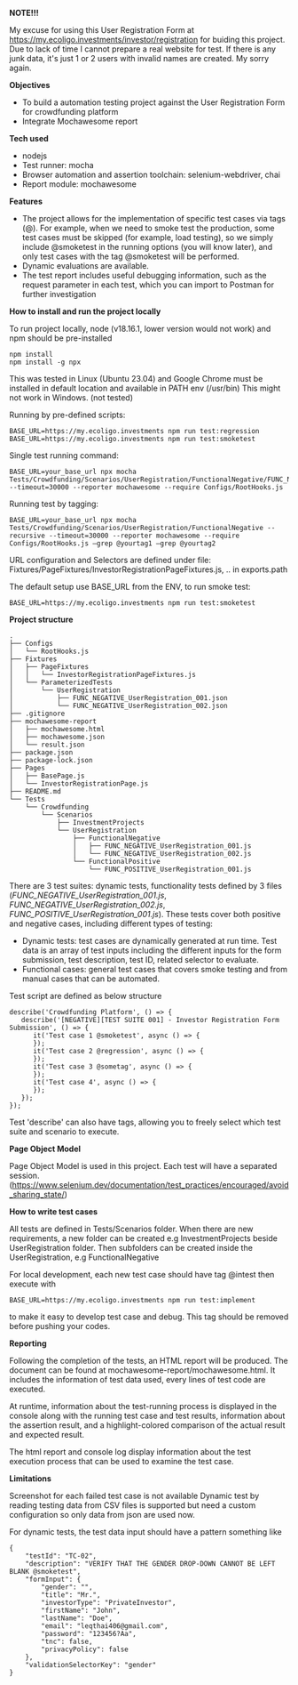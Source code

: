**NOTE!!!**

My excuse for using this User Registration Form at https://my.ecoligo.investments/investor/registration for buiding this project.
Due to lack of time I cannot prepare a real website for test.
If there is any junk data, it's just 1 or 2 users with invalid names are created. My sorry again.

**Objectives**
 - To build a automation testing project against the User Registration Form for crowdfunding platform
 - Integrate Mochawesome report

**Tech used**
 - nodejs
 - Test runner: mocha 
 - Browser automation and assertion toolchain: selenium-webdriver, chai 
 - Report module: mochawesome

**Features**
- The project allows for the implementation of specific test cases via tags (@). For example, when we need to smoke test the production, some test cases must be skipped (for example, load testing), so we simply include @smoketest in the running options (you will know later), and only test cases with the tag @smoketest will be performed.
- Dynamic evaluations are available.
- The test report includes useful debugging information, such as the request parameter in each test, which you can import to Postman for further investigation

**How to install and run the project locally**

To run project locally, node (v18.16.1, lower version would not work) and npm should be pre-installed
    
    npm install
    npm install -g npx

This was tested in Linux (Ubuntu 23.04) and Google Chrome must be installed in default location and available in PATH env (/usr/bin)
This might not work in Windows. (not tested)

Running by pre-defined scripts:

    BASE_URL=https://my.ecoligo.investments npm run test:regression
    BASE_URL=https://my.ecoligo.investments npm run test:smoketest

Single test running command:

    BASE_URL=your_base_url npx mocha Tests/Crowdfunding/Scenarios/UserRegistration/FunctionalNegative/FUNC_NEGATIVE_UserRegistration_001.js --timeout=30000 --reporter mochawesome --require Configs/RootHooks.js

Running test by tagging:

    BASE_URL=your_base_url npx mocha Tests/Crowdfunding/Scenarios/UserRegistration/FunctionalNegative --recursive --timeout=30000 --reporter mochawesome --require Configs/RootHooks.js –grep @yourtag1 –grep @yourtag2

URL configuration and Selectors are defined under file: Fixtures/PageFixtures/InvestorRegistrationPageFixtures.js, .. in exports.path

The default setup use BASE_URL from the ENV, to run smoke test:

    BASE_URL=https://my.ecoligo.investments npm run test:smoketest

**Project structure**

	.
	├── Configs
	│   └── RootHooks.js
	├── Fixtures
	│   ├── PageFixtures
	│   │   └── InvestorRegistrationPageFixtures.js
	│   └── ParameterizedTests
	│       └── UserRegistration
	│           ├── FUNC_NEGATIVE_UserRegistration_001.json
	│           └── FUNC_NEGATIVE_UserRegistration_002.json
	├── .gitignore
	├── mochawesome-report
	│   ├── mochawesome.html
	│   ├── mochawesome.json
	│   └── result.json
	├── package.json
	├── package-lock.json
	├── Pages
	│   ├── BasePage.js
	│   └── InvestorRegistrationPage.js
	├── README.md
	└── Tests
	    └── Crowdfunding
	        └── Scenarios
	            ├── InvestmentProjects
	            └── UserRegistration
	                ├── FunctionalNegative
	                │   ├── FUNC_NEGATIVE_UserRegistration_001.js
	                │   └── FUNC_NEGATIVE_UserRegistration_002.js
	                └── FunctionalPositive
	                    └── FUNC_POSITIVE_UserRegistration_001.js


There are 3 test suites: dynamic tests, functionality tests defined by 3 files (*FUNC_NEGATIVE_UserRegistration_001.js*, *FUNC_NEGATIVE_UserRegistration_002.js*, *FUNC_POSITIVE_UserRegistration_001.js*). These tests cover both positive and negative cases, including different types of testing:

- Dynamic tests: test cases are dynamically generated at run time. Test data is an array of test inputs including the different inputs for the form submission, test description, test ID, related selector to evaluate.
- Functional cases: general test cases that covers smoke testing and from manual cases that can be automated.

Test script are defined as below structure

	describe('Crowdfunding Platform', () => {
	   describe('[NEGATIVE][TEST SUITE 001] - Investor Registration Form Submission', () => {
	      it('Test case 1 @smoketest', async () => {
	      });
	      it('Test case 2 @regression', async () => {
	      });
	      it('Test case 3 @sometag', async () => {
	      });
	      it('Test case 4', async () => {
	      });
	   });
	});

Test 'describe' can also have tags, allowing you to freely select which test suite and scenario to execute.

**Page Object Model**

Page Object Model is used in this project.
Each test will have a separated session. (https://www.selenium.dev/documentation/test_practices/encouraged/avoid_sharing_state/)

**How to write test cases**

All tests are defined in Tests/Scenarios folder. When there are new requirements, a new folder can be created e.g InvestmentProjects beside UserRegistration folder.
Then subfolders can be created inside the UserRegistration, e.g FunctionalNegative

For local development, each new test case should have tag @intest then execute with

    BASE_URL=https://my.ecoligo.investments npm run test:implement
to make it easy to develop test case and debug. This tag should be removed before pushing your codes.

**Reporting**

Following the completion of the tests, an HTML report will be produced. The document can be found at mochawesome-report/mochawesome.html. It includes the information of test data used, every lines of test code are executed.

At runtime, information about the test-running process is displayed in the console along with the running test case and test results, information about the assertion result, and a highlight-colored comparison of the actual result and expected result. 

The html report and console log display information about the test execution process that can be used to examine the test case.

**Limitations**

Screenshot for each failed test case is not available
Dynamic test by reading testing data from CSV files is supported but need a custom configuration so only data from json are used now.

For dynamic tests, the test data input should have a pattern something like

    {
        "testId": "TC-02",
        "description": "VERIFY THAT THE GENDER DROP-DOWN CANNOT BE LEFT BLANK @smoketest",
        "formInput": {
            "gender": "",
            "title": "Mr.",
            "investorType": "PrivateInvestor",
            "firstName": "John",
            "lastName": "Doe",
            "email": "leqthai406@gmail.com",
            "password": "123456?Aa",
            "tnc": false,
            "privacyPolicy": false
        },
        "validationSelectorKey": "gender"
    }
